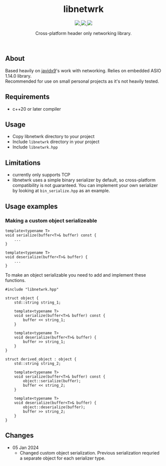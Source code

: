 <div align="center">
  <h1>libnetwrk</h1>
    <p>
    <a href="#">
      <img src="https://img.shields.io/github/actions/workflow/status/dvsku/libnetwrk/build.yml?branch=main&label=build%20and%20tests"/>
    </a>
    <a href="#">
      <img src="https://img.shields.io/github/downloads/dvsku/libnetwrk/total"/>
    </a>
     <a href="#">
      <img src="https://img.shields.io/github/license/dvsku/libnetwrk"/>
    </a>
  </p>
  <p>
    Cross-platform header only networking library.
  </p>
</div></br>

## About
Based heavily on <a href="https://www.youtube.com/@javidx9">javidx9</a>'s work with networking. Relies on embedded ASIO 1.14.0 library. <br/> Recommended for use on small personal projects as it's not heavily tested.

## Requirements
- c++20 or later compiler

## Usage
- Copy libnetwrk directory to your project
- Include ``libnetwrk`` directory in your project
- Include ``libnetwrk.hpp``

## Limitations
- currently only supports TCP
- libnetwrk uses a simple binary serializer by default, so cross-platform compatibility is not guaranteed. You can implement your own serializer by looking at ``bin_serialize.hpp`` as an example.

## Usage examples
### Making a custom object serializeable

```
template<typename T>
void serialize(buffer<T>& buffer) const {
    ...
}

template<typename T>
void deserialize(buffer<T>& buffer) {
    ...
}
```
To make an object serializable you need to add and implement these functions. </br>

```
#include "libnetwrk.hpp"

struct object {
    std::string string_1;
  
    template<typename T>
    void serialize(buffer<T>& buffer) const {
        buffer << string_1;
    }
  
    template<typename T>
    void deserialize(buffer<T>& buffer) {
        buffer >> string_1;
    }
}

struct derived_object : object {
    std::string string_2;
  
    template<typename T>
    void serialize(buffer<T>& buffer) const {
        object::serialize(buffer);
        buffer << string_2;
    }
  
    template<typename T>
    void deserialize(buffer<T>& buffer) {
        object::deserialize(buffer);
        buffer >> string_2;
    }
}
```
## Changes

- 05 Jan 2024
    - Changed custom object serialization. Previous serialization requried a separate object for each serializer type.
